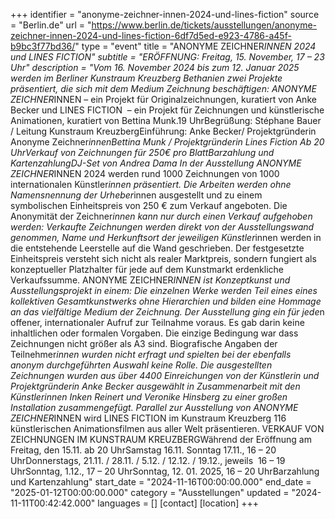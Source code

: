 +++
identifier = "anonyme-zeichner-innen-2024-und-lines-fiction"
source = "Berlin.de"
url = "https://www.berlin.de/tickets/ausstellungen/anonyme-zeichner-innen-2024-und-lines-fiction-6df7d5ed-e923-4786-a45f-b9bc3f77bd36/"
type = "event"
title = "ANONYME ZEICHNER*INNEN 2024 und LINES FICTION"
subtitle = "ERÖFFNUNG: Freitag, 15. November, 17 – 23 Uhr"
description = "Vom 16. November 2024 bis zum 12. Januar 2025 werden im Berliner Kunstraum Kreuzberg Bethanien zwei Projekte präsentiert, die sich mit dem Medium Zeichnung beschäftigen: ANONYME ZEICHNER*INNEN – ein Projekt für Originalzeichnungen, kuratiert von Anke Becker und LINES FICTION  – ein Projekt für Zeichnungen und künstlerische Animationen, kuratiert von Bettina Munk.19 UhrBegrüßung: Stéphane Bauer / Leitung Kunstraum KreuzbergEinführung: Anke Becker/ Projektgründerin Anonyme Zeichner*innenBettina Munk / Projektgründerin Lines Fiction Ab 20 UhrVerkauf von Zeichnungen für 250€ pro BlattBarzahlung und KartenzahlungDJ-Set von Andrea Dama In der Ausstellung ANONYME ZEICHNER*INNEN 2024 werden rund 1000 Zeichnungen von 1000 internationalen Künstler*innen präsentiert. Die Arbeiten werden ohne Namensnennung der Urheber*innen ausgestellt und zu einem symbolischen Einheitspreis von 250 € zum Verkauf angeboten. Die Anonymität der Zeichner*innen kann nur durch einen Verkauf aufgehoben werden: Verkaufte Zeichnungen werden direkt von der Ausstellungswand genommen, Name und Herkunftsort der jeweiligen Künstler*innen werden in die entstehende Leerstelle auf die Wand geschrieben. Der festgesetzte Einheitspreis versteht sich nicht als realer Marktpreis, sondern fungiert als konzeptueller Platzhalter für jede auf dem Kunstmarkt erdenkliche Verkaufssumme. ANONYME ZEICHNER*INNEN ist Konzeptkunst und Ausstellungsprojekt in einem: Die einzelnen Werke werden Teil eines eines kollektiven Gesamtkunstwerks ohne Hierarchien und bilden eine Hommage an das vielfältige Medium der Zeichnung. Der Ausstellung ging ein für jede*n offener, internationaler Aufruf zur Teilnahme voraus. Es gab darin keine inhaltlichen oder formalen Vorgaben. Die einzige Bedingung war dass Zeichnungen nicht größer als A3 sind. Biografische Angaben der Teilnehmer*innen wurden nicht erfragt und spielten bei der ebenfalls anonym durchgeführten Auswahl keine Rolle. Die ausgestellten Zeichnungen wurden aus über 4400 Einreichungen von der Künstlerin und Projektgründerin Anke Becker ausgewählt in Zusammenarbeit mit den Künstlerinnen Inken Reinert und Veronike Hinsberg zu einer großen Installation zusammengefügt. Parallel zur Ausstellung von ANONYME ZEICHNER*INNEN wird LINES FICTION im Kunstraum Kreuzberg 116 künstlerischen Animationsfilmen aus aller Welt präsentieren. VERKAUF VON ZEICHNUNGEN IM KUNSTRAUM KREUZBERGWährend der Eröffnung am Freitag, den 15.11. ab 20 UhrSamstag 16.11.  Sonntag 17.11., 16 – 20 UhrDonnerstags, 21.11. / 28.11. / 5.12. / 12.12. / 19.12., jeweils  16 – 19 UhrSonntag, 1.12., 17 – 20 UhrSonntag, 12. 01. 2025, 16 – 20 UhrBarzahlung und Kartenzahlung"
start_date = "2024-11-16T00:00:00.000"
end_date = "2025-01-12T00:00:00.000"
category = "Ausstellungen"
updated = "2024-11-11T00:42:42.000"
languages = []
[contact]
[location]
+++